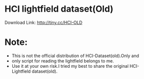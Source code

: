 # HCI lightfield dataset(Old)
 
Download Link: http://tiny.cc/HCI-OLD


# Note:
  * This is not the official distribution of HCI-Dataset(old).Only and 
  * only script for  reading the lightfield belongs to me.
  * Use it at your own risk.I tried my best to share the original HCI- Lightfield dataset(old).
  
  
  
  
